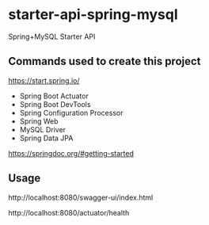 # starter-api-spring-mysql
Spring+MySQL Starter API

## Commands used to create this project

https://start.spring.io/

- Spring Boot Actuator
- Spring Boot DevTools
- Spring Configuration Processor
- Spring Web
- MySQL Driver
- Spring Data JPA

https://springdoc.org/#getting-started

## Usage

http://localhost:8080/swagger-ui/index.html

http://localhost:8080/actuator/health
